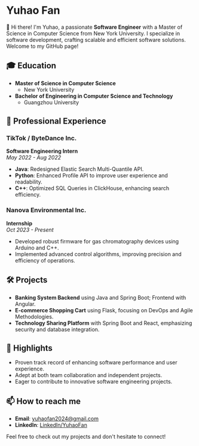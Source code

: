 # Yuhao Fan

👋 Hi there! I'm Yuhao, a passionate **Software Engineer** with a Master of Science in Computer Science from New York University. I specialize in software development, crafting scalable and efficient software solutions. Welcome to my GitHub page!

## 🎓 Education

- **Master of Science in Computer Science**
  - New York University
- **Bachelor of Engineering in Computer Science and Technology**
  - Guangzhou University

## 💼 Professional Experience

### TikTok / ByteDance Inc.
**Software Engineering Intern**  
_May 2022 - Aug 2022_
- **Java**: Redesigned Elastic Search Multi-Quantile API.
- **Python**: Enhanced Profile API to improve user experience and readability.
- **C++**: Optimized SQL Queries in ClickHouse, enhancing search efficiency.

### Nanova Environmental Inc.
**Internship**  
_Oct 2023 - Present_
- Developed robust firmware for gas chromatography devices using Arduino and C++.
- Implemented advanced control algorithms, improving precision and efficiency of operations.

## 🛠️ Projects

- **Banking System Backend** using Java and Spring Boot; Frontend with Angular.
- **E-commerce Shopping Cart** using Flask, focusing on DevOps and Agile Methodologies.
- **Technology Sharing Platform** with Spring Boot and React, emphasizing security and database integration.

## 🌟 Highlights

- Proven track record of enhancing software performance and user experience.
- Adept at both team collaboration and independent projects.
- Eager to contribute to innovative software engineering projects.

## 📫 How to reach me

- **Email**: [yuhaofan2024@gmail.com](mailto:yuhaofan2024@gmail.com)
- **LinkedIn**: [LinkedIn/YuhaoFan](https://www.linkedin.com/in/YuhaoFan)

Feel free to check out my projects and don't hesitate to connect!

